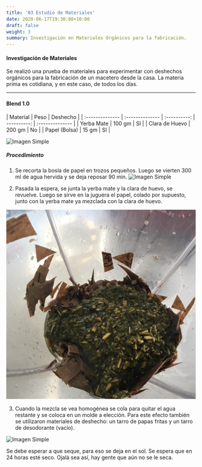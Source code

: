 ```yaml
---
title: '03 Estudio de Materiales'
date: 2020-06-17T19:30:08+10:00
draft: false
weight: 3
summary: Investigación en Materiales Orgánicos para la fabricación.
---
```


#### Investigación de Materiales
Se realizó una prueba de materiales para experimentar con deshechos orgánicos para la fabricación de un macetero desde la casa. La materia prima es cotidiana, y en este caso, de todos los días.

---

#### Blend 1.0

| Material | Peso | Deshecho |
| :-------------- | :-------------- | :----------: | ----------: | :-------------- |
| Yerba Mate          | 100 gm          |    SI    |
| Clara de Huevo         | 200 gm          |    No     |
| Papel (Bolsa)          | 15 gm          |    SI    |

![Imagen Simple](/img/mat1.png)

##### Procedimiento
1. Se recorta la bosla de papel en trozos pequeños. Luego se vierten 300 ml de agua hervida y se deja reposar 90 min.
![Imagen Simple](/img/mat2.png)

2. Pasada la espera, se junta la yerba mate y la clara de huevo, se revuelve. Luego se sirve en la juguera el papel, colado por supuesto, junto con la yerba mate ya mezclada con la clara de huevo.

![Imagen Simple](/img/mat3.png)

3. Cuando la mezcla se vea homogénea se cola para quitar el agua restante y se coloca en un molde a elección.
Para este efecto también se utilizaron materiales de deshecho: un tarro de papas fritas y un tarro de desodorante (vacío).

![Imagen Simple](/img/mat4.png)

Se debe esperar a que seque, para eso se deja en el sol. Se espera que en 24 horas esté seco. Ojalá sea así, hay gente que aún no se le seca.
